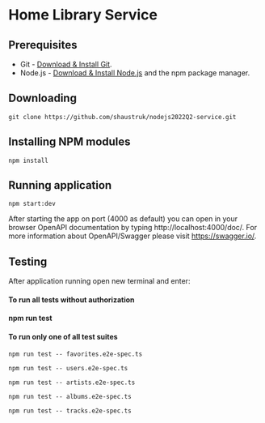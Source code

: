 # Home Library Service

## Prerequisites

- Git - [Download & Install Git](https://git-scm.com/downloads).
- Node.js - [Download & Install Node.js](https://nodejs.org/en/download/) and the npm package manager.

## Downloading

```
git clone https://github.com/shaustruk/nodejs2022Q2-service.git
```

## Installing NPM modules

```
npm install
```

## Running application

```
npm start:dev
```

After starting the app on port (4000 as default) you can open
in your browser OpenAPI documentation by typing http://localhost:4000/doc/.
For more information about OpenAPI/Swagger please visit https://swagger.io/.

## Testing

After application running open new terminal and enter:

#### To run all tests without authorization


#### npm run test


#### To run only one of all test suites

```
npm run test -- favorites.e2e-spec.ts
```
```
npm run test -- users.e2e-spec.ts
```
```
npm run test -- artists.e2e-spec.ts
```
```
npm run test -- albums.e2e-spec.ts
```
```
npm run test -- tracks.e2e-spec.ts
```

